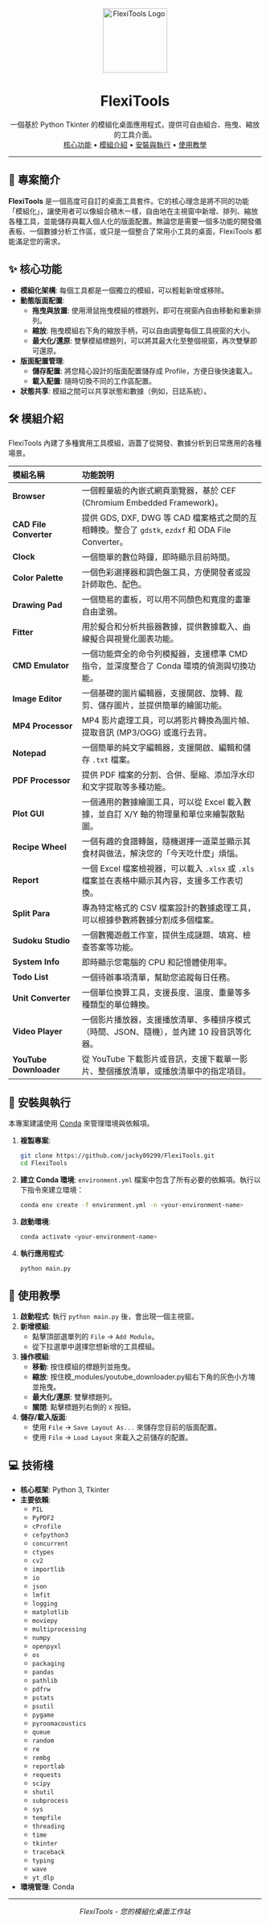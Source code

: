 <div align="center">
  <img src="assets/logo.png" alt="FlexiTools Logo" width="128">
  <h1 align="center">FlexiTools</h1>
  <p align="center">
    一個基於 Python Tkinter 的模組化桌面應用程式，提供可自由組合、拖曳、縮放的工具介面。
    <br>
    <a href="#核心功能">核心功能</a> •
    <a href="#模組介紹">模組介紹</a> •
    <a href="#安裝與執行">安裝與執行</a> •
    <a href="#使用教學">使用教學</a>
  </p>
</div>

---

## 📝 專案簡介

**FlexiTools** 是一個高度可自訂的桌面工具套件。它的核心理念是將不同的功能「模組化」，讓使用者可以像組合積木一樣，自由地在主視窗中新增、排列、縮放各種工具，並能儲存與載入個人化的版面配置。無論您是需要一個多功能的開發儀表板、一個數據分析工作區，或只是一個整合了常用小工具的桌面，FlexiTools 都能滿足您的需求。

## ✨ 核心功能

*   **模組化架構**: 每個工具都是一個獨立的模組，可以輕鬆新增或移除。
*   **動態版面配置**:
    *   **拖曳與放置**: 使用滑鼠拖曳模組的標題列，即可在視窗內自由移動和重新排列。
    *   **縮放**: 拖曳模組右下角的縮放手柄，可以自由調整每個工具視窗的大小。
    *   **最大化/還原**: 雙擊模組標題列，可以將其最大化至整個視窗，再次雙擊即可還原。
*   **版面配置管理**:
    *   **儲存配置**: 將您精心設計的版面配置儲存成 Profile，方便日後快速載入。
    *   **載入配置**: 隨時切換不同的工作區配置。
*   **狀態共享**: 模組之間可以共享狀態和數據（例如，日誌系統）。

## 🛠️ 模組介紹

FlexiTools 內建了多種實用工具模組，涵蓋了從開發、數據分析到日常應用的各種場景。

| 模組名稱 | 功能說明 |
| :--- | :--- |
| **Browser** | 一個輕量級的內嵌式網頁瀏覽器，基於 CEF (Chromium Embedded Framework)。 |
| **CAD File Converter** | 提供 GDS, DXF, DWG 等 CAD 檔案格式之間的互相轉換。整合了 `gdstk`, `ezdxf` 和 ODA File Converter。 |
| **Clock** | 一個簡單的數位時鐘，即時顯示目前時間。 |
| **Color Palette** | 一個色彩選擇器和調色盤工具，方便開發者或設計師取色、配色。 |
| **Drawing Pad** | 一個簡易的畫板，可以用不同顏色和寬度的畫筆自由塗鴉。 |
| **Fitter** | 用於擬合和分析共振器數據，提供數據載入、曲線擬合與視覺化圖表功能。 |
| **CMD Emulator** | 一個功能齊全的命令列模擬器，支援標準 CMD 指令，並深度整合了 Conda 環境的偵測與切換功能。 |
| **Image Editor** | 一個基礎的圖片編輯器，支援開啟、旋轉、裁剪、儲存圖片，並提供簡單的繪圖功能。 |
| **MP4 Processor** | MP4 影片處理工具，可以將影片轉換為圖片幀、提取音訊 (MP3/OGG) 或進行去背。 |
| **Notepad** | 一個簡單的純文字編輯器，支援開啟、編輯和儲存 `.txt` 檔案。 |
| **PDF Processor** | 提供 PDF 檔案的分割、合併、壓縮、添加浮水印和文字提取等多種功能。 |
| **Plot GUI** | 一個通用的數據繪圖工具，可以從 Excel 載入數據，並自訂 X/Y 軸的物理量和單位來繪製散點圖。 |
| **Recipe Wheel** | 一個有趣的食譜轉盤，隨機選擇一道菜並顯示其食材與做法，解決您的「今天吃什麼」煩惱。 |
| **Report** | 一個 Excel 檔案檢視器，可以載入 `.xlsx` 或 `.xls` 檔案並在表格中顯示其內容，支援多工作表切換。 |
| **Split Para** | 專為特定格式的 CSV 檔案設計的數據處理工具，可以根據參數將數據分割成多個檔案。 |
| **Sudoku Studio** | 一個數獨遊戲工作室，提供生成謎題、填寫、檢查答案等功能。 |
| **System Info** | 即時顯示您電腦的 CPU 和記憶體使用率。 |
| **Todo List** | 一個待辦事項清單，幫助您追蹤每日任務。 |
| **Unit Converter** | 一個單位換算工具，支援長度、溫度、重量等多種類型的單位轉換。 |
| **Video Player** | 一個影片播放器，支援播放清單、多種排序模式（時間、JSON、隨機），並內建 10 段音訊等化器。 |
| **YouTube Downloader** | 從 YouTube 下載影片或音訊，支援下載單一影片、整個播放清單，或播放清單中的指定項目。 |

## 🚀 安裝與執行

本專案建議使用 [Conda](https://docs.conda.io/en/latest/miniconda.html) 來管理環境與依賴項。

1.  **複製專案**:
    ```bash
    git clone https://github.com/jacky09299/FlexiTools.git
    cd FlexiTools
    ```

2.  **建立 Conda 環境**:
    `environment.yml` 檔案中包含了所有必要的依賴項。執行以下指令來建立環境：
    ```bash
    conda env create -f environment.yml -n <your-environment-name>
    ```

3.  **啟動環境**:
    ```bash
    conda activate <your-environment-name>
    ```

4.  **執行應用程式**:
    ```bash
    python main.py
    ```

## 📖 使用教學

1.  **啟動程式**: 執行 `python main.py` 後，會出現一個主視窗。
2.  **新增模組**:
    *   點擊頂部選單列的 `File` -> `Add Module`。
    *   從下拉選單中選擇您想新增的工具模組。
3.  **操作模組**:
    *   **移動**: 按住模組的標題列並拖曳。
    *   **縮放**: 按住模_modules/youtube_downloader.py組右下角的灰色小方塊並拖曳。
    *   **最大化/還原**: 雙擊標題列。
    *   **關閉**: 點擊標題列右側的 `X` 按鈕。
4.  **儲存/載入版面**:
    *   使用 `File` -> `Save Layout As...` 來儲存您目前的版面配置。
    *   使用 `File` -> `Load Layout` 來載入之前儲存的配置。

## 💻 技術棧

*   **核心框架**: Python 3, Tkinter
*   **主要依賴**:
    *   `PIL`
    *   `PyPDF2`
    *   `cProfile`
    *   `cefpython3`
    *   `concurrent`
    *   `ctypes`
    *   `cv2`
    *   `importlib`
    *   `io`
    *   `json`
    *   `lmfit`
    *   `logging`
    *   `matplotlib`
    *   `moviepy`
    *   `multiprocessing`
    *   `numpy`
    *   `openpyxl`
    *   `os`
    *   `packaging`
    *   `pandas`
    *   `pathlib`
    *   `pdfrw`
    *   `pstats`
    *   `psutil`
    *   `pygame`
    *   `pyroomacoustics`
    *   `queue`
    *   `random`
    *   `re`
    *   `rembg`
    *   `reportlab`
    *   `requests`
    *   `scipy`
    *   `shutil`
    *   `subprocess`
    *   `sys`
    *   `tempfile`
    *   `threading`
    *   `time`
    *   `tkinter`
    *   `traceback`
    *   `typing`
    *   `wave`
    *   `yt_dlp`
*   **環境管理**: Conda

---
<div align="center">
  <em>FlexiTools - 您的模組化桌面工作站</em>
</div>
